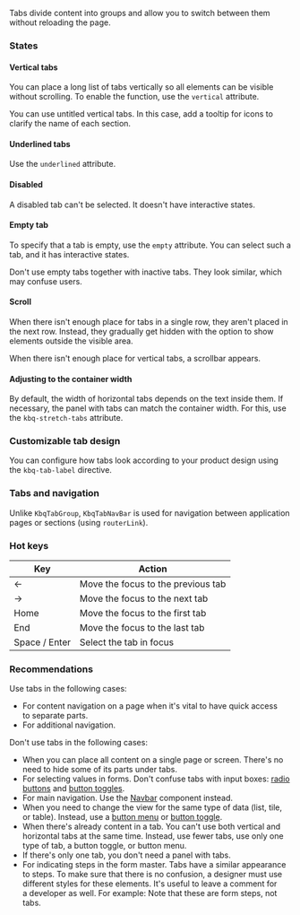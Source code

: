 Tabs divide content into groups and allow you to switch between them without reloading the page.

<!-- example(tabs-overview) -->

### States

#### Vertical tabs

You can place a long list of tabs vertically so all elements can be visible without scrolling. To enable the function, use the `vertical` attribute.

<!-- example(tabs-vertical) -->

You can use untitled vertical tabs. In this case, add a tooltip for icons to clarify the name of each section.

<!-- example(tabs-vertical-icons) -->

#### Underlined tabs

Use the `underlined` attribute.

<!-- example(tabs-underlined) -->

#### Disabled

A disabled tab can't be selected. It doesn't have interactive states.

<!-- example(tabs-disabled) -->

#### Empty tab

To specify that a tab is empty, use the `empty` attribute. You can select such a tab, and it has interactive states.

<!-- example(tabs-empty-label) -->

Don't use empty tabs together with inactive tabs. They look similar, which may confuse users.

#### Scroll

When there isn't enough place for tabs in a single row, they aren't placed in the next row. Instead, they gradually get hidden with the option to show elements outside the visible area.

<!-- example(tabs-with-scroll) -->

When there isn't enough place for vertical tabs, a scrollbar appears.

<!-- example(tabs-with-scroll-vertical) -->

#### Adjusting to the container width

By default, the width of horizontal tabs depends on the text inside them. If necessary, the panel with tabs can match the container width. For this, use the `kbq-stretch-tabs` attribute.

<!-- example(tabs-stretch) -->

### Customizable tab design

You can configure how tabs look according to your product design using the `kbq-tab-label` directive.

<!-- example(tabs-custom-label) -->

### Tabs and navigation

Unlike `KbqTabGroup`, `KbqTabNavBar` is used for navigation between application pages or sections (using `routerLink`).

<!-- example(tabs-nav-bar-overview) -->

### Hot keys

| <span style="min-width: 140px;">Key</span>                                                      | Action                             |
| ----------------------------------------------------------------------------------------------- | ---------------------------------- |
| <span class="docs-hot-key-button">←</span>                                                      | Move the focus to the previous tab |
| <span class="docs-hot-key-button">→</span>                                                      | Move the focus to the next tab     |
| <span class="docs-hot-key-button">Home</span>                                                   | Move the focus to the first tab    |
| <span class="docs-hot-key-button">End</span>                                                    | Move the focus to the last tab     |
| <span class="docs-hot-key-button">Space</span> / <span class="docs-hot-key-button">Enter</span> | Select the tab in focus            |

### Recommendations

Use tabs in the following cases:

- For content navigation on a page when it's vital to have quick access to separate parts.
- For additional navigation.

Don't use tabs in the following cases:

- When you can place all content on a single page or screen. There's no need to hide some of its parts under tabs.
- For selecting values in forms. Don't confuse tabs with input boxes: [radio buttons](/en/components/radio) and [button toggles](/en/components/button-toggle).
- For main navigation. Use the [Navbar](/en/components/navbar) component instead.
- When you need to change the view for the same type of data (list, tile, or table). Instead, use a [button menu](/en/components/dropdown) or [button toggle](/en/components/button-toggle).
- When there's already content in a tab. You can't use both vertical and horizontal tabs at the same time. Instead, use fewer tabs, use only one type of tab, a button toggle, or button menu.
- If there's only one tab, you don't need a panel with tabs.
- For indicating steps in the form master. Tabs have a similar appearance to steps. To make sure that there is no confusion, a designer must use different styles for these elements. It's useful to leave a comment for a developer as well. For example: Note that these are form steps, not tabs.
